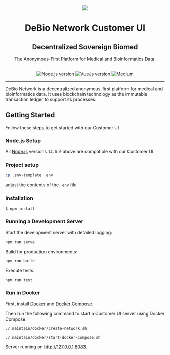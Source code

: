 <div align="center">
<img src="https://avatars.githubusercontent.com/u/76637246?s=200&v=4">
</div>

<div align="Center">
<h1> DeBio Network Customer UI </h1>
<h2> Decentralized Sovereign Biomed </h2>
The Anonymous-First Platform for Medical and Bioinformatics Data.

<br>
<br>

[![Node.js version](https://img.shields.io/badge/Node.js-%5E14.0.0-green?logo=Node.Js)](https://nodejs.org/)
[![VueJs version](https://img.shields.io/badge/VueJs-%5E2.6.11-green?logo=Vue.Js)](https://github.com/vuejs/vue)
[![Medium](https://img.shields.io/badge/Medium-DeBio%20Network-brightgreen?logo=medium)](https://blog.debio.network)

</div>

---

DeBio Network is a decentralized anonymous-first platform for medical and bioinformatics data. It uses blockchain technology as the immutable transaction ledger to support its processes.

## Getting Started

Follow these steps to get started with our Customer UI

### Node.js Setup

All <a href="http://nodejs.org" target="_blank">Node.js</a> versions `14.0.0` above are compatible with our Customer UI.

### Project setup
```sh
cp .env-template .env
```
adjust the contents of the `.env` file

### Installation

```bash
$ npm install
```

### Running a Development Server

Start the development server with detailed logging:

```bash
npm run serve
```

Build for production environments:

```bash
npm run build
```

Execute tests:

```bash
npm run test
```

### Run in Docker

First, install [Docker](https://docs.docker.com/get-docker/) and
[Docker Compose](https://docs.docker.com/compose/install/).

Then run the following command to start a Customer UI server using Docker Compose.

```sh
./.maintain/docker/create-network.sh
```

```bash
./.maintain/docker/start-docker-compose.sh
```

Server running on http://127.0.0.1:8083.
